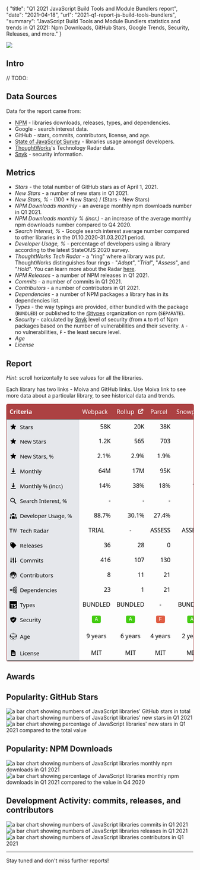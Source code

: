 {
    "title": "Q1 2021 JavaScript Build Tools and Module Bundlers report",
    "date": "2021-04-18",
    "url": "2021-q1-report-js-build-tools-bundlers",
    "summary": "JavaScript Build Tools and Module Bundlers statistics and trends in Q1 2021: Npm Downloads, GitHub Stars, Google Trends, Security, Releases, and more."
}

![](/blog/images/2021-q1-report/logo.png)

## Intro
// TODO:

## Data Sources
Data for the report came from:
- [NPM](https://www.npmjs.com/) - libraries downloads, releases, types, and dependencies.
- Google - search interest data.
- GitHub - stars, commits, contributors, license, and age.
- [State of JavaScript Survey](https://stateofjs.com/) - libraries usage amongst developers.
- [ThoughtWorks](https://www.thoughtworks.com/)'s Technology Radar data.
- [Snyk](https://snyk.io/) - security information.

## Metrics
- *Stars* - the total number of GitHub stars as of April 1, 2021.
- *New Stars* - a number of new stars in Q1 2021.
- *New Stars, %* - (100 * New Stars) / (Stars - New Stars)
- *NPM Downloads monthly* - an average monthly npm downloads number in Q1 2021.
- *NPM Downloads monthly % (incr.)* - an increase of the average monthly npm downloads number compared to Q4 2020.
- *Search Interest, %* - Google search interest average number compared to other libraries in the 01.10.2020-31.03.2021 period.
- *Developer Usage, %* - percentage of developers using a library according to the latest StateOfJS 2020 survey.
- *ThoughtWorks Tech Radar* - a "ring" where a library was put. ThoughtWorks distinguishes four rings - "*Adopt*", "*Trial*", "*Assess*", and "*Hold*". You can learn more about the Radar [here](https://www.thoughtworks.com/radar/faq).
- *NPM Releases* - a number of NPM releases in Q1 2021.
- *Commits* - a number of commits in Q1 2021.
- *Contributors* - a number of contributors in Q1 2021.
- *Dependencies* - a number of NPM packages a library has in its dependencies list.
- *Types* - the way typings are provided, either bundled with the package (`BUNDLED`) or published to the [@types](https://www.npmjs.com/~types) organization on npm (`SEPARATE`).
- *Security* - calculated by [Snyk](https://snyk.io/) level of security (from `A` to `F`) of Npm packages based on the number of vulnerabilities and their severity. `A` - no vulnerabilities, `F` - the least secure level.
- *Age*
- *License*

## Report
*Hint*: scroll horizontally to see values for all the libraries.

Each library has two links - Moiva and GitHub links. Use Moiva link to see more data about a particular library, to see historical data and trends.

<style type='text/css'>
.wrapper-2021q1 {
    border-color: rgba(172, 65, 66, 1);
    border-radius: 0.25rem;
    border-width: 1px;
    border-style: solid;
    width: 100%;
    overflow: scroll;
}
.wrapper-2021q1 table {
  padding: 0;
  margin: 0;
  border: none;
    font-size: 16px;
    border-width: 1px;
    table-layout: auto;
    border-collapse: collapse;
    text-indent: 0;
    border-color: inherit;
    font-family: ui-sans-serif, system-ui, -apple-system, BlinkMacSystemFont, "Segoe UI", Roboto, "Helvetica Neue", Arial, "Noto Sans", sans-serif, "Apple Color Emoji", "Segoe UI Emoji", "Segoe UI Symbol", "Noto Color Emoji";
}
.wrapper-2021q1 thead {
    background-color: rgba(172, 65, 66, 1.0);
    color: white;
}
.wrapper-2021q1 thead th {
    z-index: 1;
    border: none;
}

.wrapper-2021q1 thead th:first-child {
    background-color: rgba(172, 65, 66, 1.0);
    height: 2.5rem;
    position: -webkit-sticky;
    position: sticky;
    left: 0;
    z-index: 2;
}

.wrapper-2021q1 thead th:first-child div {
    width: 180px;
}

.wrapper-2021q1 thead th div {
    display: flex;
}

.wrapper-2021q1 tbody {
    color: black;
}

.wrapper-2021q1 tbody th {
    font-weight: 500;
    font-size: 15px;
    position: -webkit-sticky;
    position: sticky;
    left: 0;
    z-index: 1;
    background-color: rgba(229, 231, 235, 1.0) !important;
    padding-left: 0.5rem;
    padding-right: 0.5rem;
    border-left: none;
}

.wrapper-2021q1 tbody tr {
    height: 40px;
}

.wrapper-2021q1 td, th {
    border-bottom: none;
    border-top: none;
}

.wrapper-2021q1 a.primary-link {
    font-weight: 400;
    color: rgba(255, 255, 255, 1) !important;
}

.wrapper-2021q1 a.primary-link:hover {
    font-weight: 400;
    --tw-text-opacity: 1;
    color: rgba(255, 255, 255, var(--tw-text-opacity));
    text-decoration: underline;
}
.wrapper-2021q1 a, .link {
    cursor: pointer;
    font-weight: 400;
    color: rgba(172, 65, 66, 1);
}
.wrapper-2021q1 a {
    color: inherit;
    text-decoration: inherit;
}

.wrapper-2021q1 .ml-2 {
    margin-left: 0.5rem;
}
.wrapper-2021q1 svg {
    display: block;
    vertical-align: middle;
}
.wrapper-2021q1 .w-5 {
    width: 1.25rem;
}
.wrapper-2021q1 .h-5 {
    height: 1.25rem;
}
.wrapper-2021q1 .border-r {
    border-right-width: 1px !important;
}

.wrapper-2021q1 .border-gray-300 {
    border-color: rgba(209, 213, 219, 1);
}

.wrapper-2021q1 .items-center {
    align-items: center;
}

.wrapper-2021q1 .flex {
    display: flex;
}
.wrapper-2021q1 .justify-end {
    justify-content: flex-end;
}
.wrapper-2021q1 .justify-center {
    justify-content: center;
}
.wrapper-2021q1 .sec {
    border-radius: 4px;
    width: 24px;
    height: 20px;
    display: flex;
    align-items: center;
    justify-content: center;
    font-family: ui-monospace, SFMono-Regular, Menlo, Monaco, Consolas, "Liberation Mono", "Courier New", monospace;
    font-size: 14px;
    line-height: 20px;
    color: white !important;
    text-decoration: none;
}
.wrapper-2021q1 .sec-A {
    background-color: #4c1;
}
.wrapper-2021q1 .sec-E, .wrapper-2021q1 .sec-F {
    background-color: #e05d44;
}
</style>

<div class="wrapper-2021q1"><table><thead class="text-white bg-primary"><tr><th scope="col"><div class="w-52">Criteria</div></th><th scope="col"><div><a href="/?npm=webpack" class="primary-link">Webpack</a><a href="https://github.com/webpack/webpack" target="_blank" class="ml-2 primary-link"><svg xmlns="http://www.w3.org/2000/svg" class="w-5 h-5" viewBox="0 0 20 20" fill="currentColor"><path d="M11 3a1 1 0 100 2h2.586l-6.293 6.293a1 1 0 101.414 1.414L15 6.414V9a1 1 0 102 0V4a1 1 0 00-1-1h-5z"></path><path d="M5 5a2 2 0 00-2 2v8a2 2 0 002 2h8a2 2 0 002-2v-3a1 1 0 10-2 0v3H5V7h3a1 1 0 000-2H5z"></path></svg></a></div></th><th scope="col"><div><a href="/?npm=rollup" class="primary-link">Rollup</a><a href="https://github.com/rollup/rollup" target="_blank" class="ml-2 primary-link"><svg xmlns="http://www.w3.org/2000/svg" class="w-5 h-5" viewBox="0 0 20 20" fill="currentColor"><path d="M11 3a1 1 0 100 2h2.586l-6.293 6.293a1 1 0 101.414 1.414L15 6.414V9a1 1 0 102 0V4a1 1 0 00-1-1h-5z"></path><path d="M5 5a2 2 0 00-2 2v8a2 2 0 002 2h8a2 2 0 002-2v-3a1 1 0 10-2 0v3H5V7h3a1 1 0 000-2H5z"></path></svg></a></div></th><th scope="col"><div><a href="/?npm=@parcel/core" class="primary-link">Parcel</a><a href="https://github.com/parcel-bundler/parcel" target="_blank" class="ml-2 primary-link"><svg xmlns="http://www.w3.org/2000/svg" class="w-5 h-5" viewBox="0 0 20 20" fill="currentColor"><path d="M11 3a1 1 0 100 2h2.586l-6.293 6.293a1 1 0 101.414 1.414L15 6.414V9a1 1 0 102 0V4a1 1 0 00-1-1h-5z"></path><path d="M5 5a2 2 0 00-2 2v8a2 2 0 002 2h8a2 2 0 002-2v-3a1 1 0 10-2 0v3H5V7h3a1 1 0 000-2H5z"></path></svg></a></div></th><th scope="col"><div><a href="/?npm=snowpack" class="primary-link">Snowpack</a><a href="https://github.com/snowpackjs/snowpack" target="_blank" class="ml-2 primary-link"><svg xmlns="http://www.w3.org/2000/svg" class="w-5 h-5" viewBox="0 0 20 20" fill="currentColor"><path d="M11 3a1 1 0 100 2h2.586l-6.293 6.293a1 1 0 101.414 1.414L15 6.414V9a1 1 0 102 0V4a1 1 0 00-1-1h-5z"></path><path d="M5 5a2 2 0 00-2 2v8a2 2 0 002 2h8a2 2 0 002-2v-3a1 1 0 10-2 0v3H5V7h3a1 1 0 000-2H5z"></path></svg></a></div></th><th scope="col"><div><a href="/?npm=vite" class="primary-link">Vite</a><a href="https://github.com/vitejs/vite" target="_blank" class="ml-2 primary-link"><svg xmlns="http://www.w3.org/2000/svg" class="w-5 h-5" viewBox="0 0 20 20" fill="currentColor"><path d="M11 3a1 1 0 100 2h2.586l-6.293 6.293a1 1 0 101.414 1.414L15 6.414V9a1 1 0 102 0V4a1 1 0 00-1-1h-5z"></path><path d="M5 5a2 2 0 00-2 2v8a2 2 0 002 2h8a2 2 0 002-2v-3a1 1 0 10-2 0v3H5V7h3a1 1 0 000-2H5z"></path></svg></a></div></th><th scope="col"><div><a href="/?npm=esbuild" class="primary-link">Esbuild</a><a href="https://github.com/evanw/esbuild" target="_blank" class="ml-2 primary-link"><svg xmlns="http://www.w3.org/2000/svg" class="w-5 h-5" viewBox="0 0 20 20" fill="currentColor"><path d="M11 3a1 1 0 100 2h2.586l-6.293 6.293a1 1 0 101.414 1.414L15 6.414V9a1 1 0 102 0V4a1 1 0 00-1-1h-5z"></path><path d="M5 5a2 2 0 00-2 2v8a2 2 0 002 2h8a2 2 0 002-2v-3a1 1 0 10-2 0v3H5V7h3a1 1 0 000-2H5z"></path></svg></a></div></th><th scope="col"><div><a href="/?npm=wmr" class="primary-link">Wmr</a><a href="https://github.com/preactjs/wmr" target="_blank" class="ml-2 primary-link"><svg xmlns="http://www.w3.org/2000/svg" class="w-5 h-5" viewBox="0 0 20 20" fill="currentColor"><path d="M11 3a1 1 0 100 2h2.586l-6.293 6.293a1 1 0 101.414 1.414L15 6.414V9a1 1 0 102 0V4a1 1 0 00-1-1h-5z"></path><path d="M5 5a2 2 0 00-2 2v8a2 2 0 002 2h8a2 2 0 002-2v-3a1 1 0 10-2 0v3H5V7h3a1 1 0 000-2H5z"></path></svg></a></div></th><th scope="col"><div><a href="/?npm=browserify" class="primary-link">Browserify</a><a href="https://github.com/browserify/browserify" target="_blank" class="ml-2 primary-link"><svg xmlns="http://www.w3.org/2000/svg" class="w-5 h-5" viewBox="0 0 20 20" fill="currentColor"><path d="M11 3a1 1 0 100 2h2.586l-6.293 6.293a1 1 0 101.414 1.414L15 6.414V9a1 1 0 102 0V4a1 1 0 00-1-1h-5z"></path><path d="M5 5a2 2 0 00-2 2v8a2 2 0 002 2h8a2 2 0 002-2v-3a1 1 0 10-2 0v3H5V7h3a1 1 0 000-2H5z"></path></svg></a></div></th><th scope="col"><div><a href="/?npm=microbundle" class="primary-link">Microbundle</a><a href="https://github.com/developit/microbundle" target="_blank" class="ml-2 primary-link"><svg xmlns="http://www.w3.org/2000/svg" class="w-5 h-5" viewBox="0 0 20 20" fill="currentColor"><path d="M11 3a1 1 0 100 2h2.586l-6.293 6.293a1 1 0 101.414 1.414L15 6.414V9a1 1 0 102 0V4a1 1 0 00-1-1h-5z"></path><path d="M5 5a2 2 0 00-2 2v8a2 2 0 002 2h8a2 2 0 002-2v-3a1 1 0 10-2 0v3H5V7h3a1 1 0 000-2H5z"></path></svg></a></div></th></tr></thead><tbody><!-- Stars --><tr class="row"><th class="border-r border-gray-300"><div class="flex items-center border-r"><svg xmlns="http://www.w3.org/2000/svg" class="w-5 h-5" viewBox="0 0 20 20" fill="currentColor"><path d="M9.049 2.927c.3-.921 1.603-.921 1.902 0l1.07 3.292a1 1 0 00.95.69h3.462c.969 0 1.371 1.24.588 1.81l-2.8 2.034a1 1 0 00-.364 1.118l1.07 3.292c.3.921-.755 1.688-1.54 1.118l-2.8-2.034a1 1 0 00-1.175 0l-2.8 2.034c-.784.57-1.838-.197-1.539-1.118l1.07-3.292a1 1 0 00-.364-1.118L2.98 8.72c-.783-.57-.38-1.81.588-1.81h3.461a1 1 0 00.951-.69l1.07-3.292z"></path></svg><div class="ml-2">Stars</div></div></th><td class="border-r border-gray-300"><div class="flex justify-end" data-v-76753836="">58K</div></td><td class="border-r border-gray-300"><div class="flex justify-end" data-v-76753836="">20K</div></td><td class="border-r border-gray-300"><div class="flex justify-end" data-v-76753836="">38K</div></td><td class="border-r border-gray-300"><div class="flex justify-end" data-v-76753836="">18K</div></td><td class="border-r border-gray-300"><div class="flex justify-end" data-v-76753836="">24K</div></td><td class="border-r border-gray-300"><div class="flex justify-end" data-v-76753836="">23K</div></td><td class="border-r border-gray-300"><div class="flex justify-end" data-v-76753836="">3.8K</div></td><td class="border-r border-gray-300"><div class="flex justify-end" data-v-76753836="">14K</div></td><td class="border-r border-gray-300"><div class="flex justify-end" data-v-76753836="">6K</div></td></tr><tr class="row"><th class="border-r border-gray-300"><div class="flex items-center border-r"><svg xmlns="http://www.w3.org/2000/svg" class="w-5 h-5" viewBox="0 0 20 20" fill="currentColor"><path d="M9.049 2.927c.3-.921 1.603-.921 1.902 0l1.07 3.292a1 1 0 00.95.69h3.462c.969 0 1.371 1.24.588 1.81l-2.8 2.034a1 1 0 00-.364 1.118l1.07 3.292c.3.921-.755 1.688-1.54 1.118l-2.8-2.034a1 1 0 00-1.175 0l-2.8 2.034c-.784.57-1.838-.197-1.539-1.118l1.07-3.292a1 1 0 00-.364-1.118L2.98 8.72c-.783-.57-.38-1.81.588-1.81h3.461a1 1 0 00.951-.69l1.07-3.292z"></path></svg><div class="ml-2">New Stars</div></div></th><td class="border-r border-gray-300 bg-gray-200"><div class="flex items-center justify-end" data-v-76753836="">1.2K</div></td><td class="border-r border-gray-300 bg-gray-200"><div class="flex items-center justify-end" data-v-76753836="">565</div></td><td class="border-r border-gray-300 bg-gray-200"><div class="flex items-center justify-end" data-v-76753836="">703</div></td><td class="border-r border-gray-300 bg-gray-200"><div class="flex items-center justify-end" data-v-76753836="">3.1K</div></td><td class="border-r border-gray-300 bg-gray-200"><div class="flex items-center justify-end" data-v-76753836="">9.4K</div></td><td class="border-r border-gray-300 bg-gray-200"><div class="flex items-center justify-end" data-v-76753836="">6.3K</div></td><td class="border-r border-gray-300 bg-gray-200"><div class="flex items-center justify-end" data-v-76753836="">596</div></td><td class="border-r border-gray-300 bg-gray-200"><div class="flex items-center justify-end" data-v-76753836="">167</div></td><td class="border-r border-gray-300 bg-gray-200"><div class="flex items-center justify-end" data-v-76753836="">387</div></td></tr><tr class="row"><th class="border-r border-gray-300"><div class="flex items-center border-r"><svg xmlns="http://www.w3.org/2000/svg" class="w-5 h-5" viewBox="0 0 20 20" fill="currentColor"><path d="M9.049 2.927c.3-.921 1.603-.921 1.902 0l1.07 3.292a1 1 0 00.95.69h3.462c.969 0 1.371 1.24.588 1.81l-2.8 2.034a1 1 0 00-.364 1.118l1.07 3.292c.3.921-.755 1.688-1.54 1.118l-2.8-2.034a1 1 0 00-1.175 0l-2.8 2.034c-.784.57-1.838-.197-1.539-1.118l1.07-3.292a1 1 0 00-.364-1.118L2.98 8.72c-.783-.57-.38-1.81.588-1.81h3.461a1 1 0 00.951-.69l1.07-3.292z"></path></svg><div class="ml-2">New Stars, %</div></div></th><td class="border-r border-gray-300"><div class="flex items-center justify-end" data-v-76753836="">2.1% </div></td><td class="border-r border-gray-300"><div class="flex items-center justify-end" data-v-76753836="">2.9% </div></td><td class="border-r border-gray-300"><div class="flex items-center justify-end" data-v-76753836="">1.9% </div></td><td class="border-r border-gray-300"><div class="flex items-center justify-end" data-v-76753836="">21% </div></td><td class="border-r border-gray-300"><div class="flex items-center justify-end" data-v-76753836="">68% </div></td><td class="border-r border-gray-300"><div class="flex items-center justify-end" data-v-76753836="">38% </div></td><td class="border-r border-gray-300"><div class="flex items-center justify-end" data-v-76753836="">19% </div></td><td class="border-r border-gray-300"><div class="flex items-center justify-end" data-v-76753836="">1.2% </div></td><td class="border-r border-gray-300"><div class="flex items-center justify-end" data-v-76753836="">7% </div></td></tr><tr class="row"><th class="border-r border-gray-300"><div class="flex items-center border-r"><svg xmlns="http://www.w3.org/2000/svg" class="w-5 h-5" viewBox="0 0 20 20" fill="currentColor"><path fill-rule="evenodd" d="M3 17a1 1 0 011-1h12a1 1 0 110 2H4a1 1 0 01-1-1zm3.293-7.707a1 1 0 011.414 0L9 10.586V3a1 1 0 112 0v7.586l1.293-1.293a1 1 0 111.414 1.414l-3 3a1 1 0 01-1.414 0l-3-3a1 1 0 010-1.414z" clip-rule="evenodd"></path></svg><div class="ml-2">Monthly</div></div></th><td class="border-r border-gray-300 bg-gray-200"><div class="flex items-center justify-end" data-v-76753836="">64M</div></td><td class="border-r border-gray-300 bg-gray-200"><div class="flex items-center justify-end" data-v-76753836="">17M</div></td><td class="border-r border-gray-300 bg-gray-200"><div class="flex items-center justify-end" data-v-76753836="">95K</div></td><td class="border-r border-gray-300 bg-gray-200"><div class="flex items-center justify-end" data-v-76753836="">142K</div></td><td class="border-r border-gray-300 bg-gray-200"><div class="flex items-center justify-end" data-v-76753836="">168K</div></td><td class="border-r border-gray-300 bg-gray-200"><div class="flex items-center justify-end" data-v-76753836="">1.1M</div></td><td class="border-r border-gray-300 bg-gray-200"><div class="flex items-center justify-end" data-v-76753836="">1.2K</div></td><td class="border-r border-gray-300 bg-gray-200"><div class="flex items-center justify-end" data-v-76753836="">5M</div></td><td class="border-r border-gray-300 bg-gray-200"><div class="flex items-center justify-end" data-v-76753836="">91K</div></td></tr><tr class="row"><th class="border-r border-gray-300"><div class="flex items-center border-r"><svg xmlns="http://www.w3.org/2000/svg" class="w-5 h-5" viewBox="0 0 20 20" fill="currentColor"><path fill-rule="evenodd" d="M3 17a1 1 0 011-1h12a1 1 0 110 2H4a1 1 0 01-1-1zm3.293-7.707a1 1 0 011.414 0L9 10.586V3a1 1 0 112 0v7.586l1.293-1.293a1 1 0 111.414 1.414l-3 3a1 1 0 01-1.414 0l-3-3a1 1 0 010-1.414z" clip-rule="evenodd"></path></svg><div class="ml-2">Monthly % (incr.)</div></div></th><td class="border-r border-gray-300"><div class="flex items-center justify-end" data-v-76753836="">14% </div></td><td class="border-r border-gray-300"><div class="flex items-center justify-end" data-v-76753836="">38% </div></td><td class="border-r border-gray-300"><div class="flex items-center justify-end" data-v-76753836="">18% </div></td><td class="border-r border-gray-300"><div class="flex items-center justify-end" data-v-76753836="">101% </div></td><td class="border-r border-gray-300"><div class="flex items-center justify-end" data-v-76753836="">260% </div></td><td class="border-r border-gray-300"><div class="flex items-center justify-end" data-v-76753836="">189% </div></td><td class="border-r border-gray-300"><div class="flex items-center justify-end" data-v-76753836="">25% </div></td><td class="border-r border-gray-300"><div class="flex items-center justify-end" data-v-76753836="">11% </div></td><td class="border-r border-gray-300"><div class="flex items-center justify-end" data-v-76753836="">14% </div></td></tr><tr class="row"><th class="border-r border-gray-300"><div class="flex items-center border-r"><svg xmlns="http://www.w3.org/2000/svg" class="w-5 h-5" viewBox="0 0 20 20" fill="currentColor"><path fill-rule="evenodd" d="M8 4a4 4 0 100 8 4 4 0 000-8zM2 8a6 6 0 1110.89 3.476l4.817 4.817a1 1 0 01-1.414 1.414l-4.816-4.816A6 6 0 012 8z" clip-rule="evenodd"></path></svg><div class="ml-2">Search Interest, %</div></div></th><td class="border-r border-gray-300 bg-gray-200"><div class="flex items-center justify-end" data-v-76753836="">-</div></td><td class="border-r border-gray-300 bg-gray-200"><div class="flex items-center justify-end" data-v-76753836="">-</div></td><td class="border-r border-gray-300 bg-gray-200"><div class="flex items-center justify-end" data-v-76753836="">-</div></td><td class="border-r border-gray-300 bg-gray-200"><div class="flex items-center justify-end" data-v-76753836="">-</div></td><td class="border-r border-gray-300 bg-gray-200"><div class="flex items-center justify-end" data-v-76753836="">-</div></td><td class="border-r border-gray-300 bg-gray-200"><div class="flex items-center justify-end" data-v-76753836="">-</div></td><td class="border-r border-gray-300 bg-gray-200"><div class="flex items-center justify-end" data-v-76753836="">-</div></td><td class="border-r border-gray-300 bg-gray-200"><div class="flex items-center justify-end" data-v-76753836="">-</div></td><td class="border-r border-gray-300 bg-gray-200"><div class="flex items-center justify-end" data-v-76753836="">-</div></td></tr><tr class="row"><th class="border-r border-gray-300"><div class="flex items-center border-r"><svg xmlns="http://www.w3.org/2000/svg" class="w-5 h-5" viewBox="0 0 20 20" fill="currentColor"><path d="M13 6a3 3 0 11-6 0 3 3 0 016 0zM18 8a2 2 0 11-4 0 2 2 0 014 0zM14 15a4 4 0 00-8 0v3h8v-3zM6 8a2 2 0 11-4 0 2 2 0 014 0zM16 18v-3a5.972 5.972 0 00-.75-2.906A3.005 3.005 0 0119 15v3h-3zM4.75 12.094A5.973 5.973 0 004 15v3H1v-3a3 3 0 013.75-2.906z"></path></svg><div class="ml-2">Developer Usage, %</div></div></th><td class="border-r border-gray-300"><div class="flex items-center justify-end" data-v-76753836="">88.7%</div></td><td class="border-r border-gray-300"><div class="flex items-center justify-end" data-v-76753836="">30.1%</div></td><td class="border-r border-gray-300"><div class="flex items-center justify-end" data-v-76753836="">27.4%</div></td><td class="border-r border-gray-300"><div class="flex items-center justify-end" data-v-76753836="">5.4%</div></td><td class="border-r border-gray-300"><div class="flex items-center justify-end" data-v-76753836="">-</div></td><td class="border-r border-gray-300"><div class="flex items-center justify-end" data-v-76753836="">5.5%</div></td><td class="border-r border-gray-300"><div class="flex items-center justify-end" data-v-76753836="">-</div></td><td class="border-r border-gray-300"><div class="flex items-center justify-end" data-v-76753836="">34.9%</div></td><td class="border-r border-gray-300"><div class="flex items-center justify-end" data-v-76753836="">-</div></td></tr><tr class="row"><th class="border-r border-gray-300"><div class="flex items-center border-r"><div class="root w-5 dark"><svg xmlns="http://www.w3.org/2000/svg" xmlns:xlink="http://www.w3.org/1999/xlink" viewBox="0 0 66 36" fill="#fff" fill-rule="evenodd" stroke="#000" stroke-linecap="round" stroke-linejoin="round"><path d="M0 5.93V0h25.132v5.93h-9.06v29h-7v-29zM29.255 0h3.5L38.5 28.2 44.87 0h3.463l6.052 28.188L60.535 0H64l-8 34.92h-3.587l-5.93-28.546L40.16 34.92h-3.587z" stroke="none" style="color: black; fill: currentcolor;"></path></svg></div><div class="ml-2">Tech Radar</div></div></th><td class="border-r border-gray-300 bg-gray-200"><div class="flex items-center justify-center" data-v-76753836="">TRIAL</div></td><td class="border-r border-gray-300 bg-gray-200"><div class="flex items-center justify-center" data-v-76753836="">-</div></td><td class="border-r border-gray-300 bg-gray-200"><div class="flex items-center justify-center" data-v-76753836="">ASSESS</div></td><td class="border-r border-gray-300 bg-gray-200"><div class="flex items-center justify-center" data-v-76753836="">ASSESS</div></td><td class="border-r border-gray-300 bg-gray-200"><div class="flex items-center justify-center" data-v-76753836="">-</div></td><td class="border-r border-gray-300 bg-gray-200"><div class="flex items-center justify-center" data-v-76753836="">-</div></td><td class="border-r border-gray-300 bg-gray-200"><div class="flex items-center justify-center" data-v-76753836="">-</div></td><td class="border-r border-gray-300 bg-gray-200"><div class="flex items-center justify-center" data-v-76753836="">-</div></td><td class="border-r border-gray-300 bg-gray-200"><div class="flex items-center justify-center" data-v-76753836="">-</div></td></tr><tr class="row"><th class="border-r border-gray-300"><div class="flex items-center border-r"><svg xmlns="http://www.w3.org/2000/svg" class="w-5 h-5" viewBox="0 0 20 20" fill="currentColor"><path fill-rule="evenodd" d="M17.707 9.293a1 1 0 010 1.414l-7 7a1 1 0 01-1.414 0l-7-7A.997.997 0 012 10V5a3 3 0 013-3h5c.256 0 .512.098.707.293l7 7zM5 6a1 1 0 100-2 1 1 0 000 2z" clip-rule="evenodd"></path></svg><div class="ml-2">Releases</div></div></th><td class="border-r border-gray-300"><div class="flex items-center justify-end" data-v-76753836="">36</div></td><td class="border-r border-gray-300"><div class="flex items-center justify-end" data-v-76753836="">28</div></td><td class="border-r border-gray-300"><div class="flex items-center justify-end" data-v-76753836="">0</div></td><td class="border-r border-gray-300"><div class="flex items-center justify-end" data-v-76753836="">18</div></td><td class="border-r border-gray-300"><div class="flex items-center justify-end" data-v-76753836="">12</div></td><td class="border-r border-gray-300"><div class="flex items-center justify-end" data-v-76753836="">43</div></td><td class="border-r border-gray-300"><div class="flex items-center justify-end" data-v-76753836="">10</div></td><td class="border-r border-gray-300"><div class="flex items-center justify-end" data-v-76753836="">0</div></td><td class="border-r border-gray-300"><div class="flex items-center justify-end" data-v-76753836="">0</div></td></tr><tr class="row"><th class="border-r border-gray-300"><div class="flex items-center border-r"><svg xmlns="http://www.w3.org/2000/svg" class="w-5 h-5" viewBox="0 0 20 20" fill="currentColor"><path d="M5 4a1 1 0 00-2 0v7.268a2 2 0 000 3.464V16a1 1 0 102 0v-1.268a2 2 0 000-3.464V4zM11 4a1 1 0 10-2 0v1.268a2 2 0 000 3.464V16a1 1 0 102 0V8.732a2 2 0 000-3.464V4zM16 3a1 1 0 011 1v7.268a2 2 0 010 3.464V16a1 1 0 11-2 0v-1.268a2 2 0 010-3.464V4a1 1 0 011-1z"></path></svg><div class="ml-2">Commits</div></div></th><td class="border-r border-gray-300 bg-gray-200"><div class="flex items-center justify-end" data-v-76753836="">416</div></td><td class="border-r border-gray-300 bg-gray-200"><div class="flex items-center justify-end" data-v-76753836="">107</div></td><td class="border-r border-gray-300 bg-gray-200"><div class="flex items-center justify-end" data-v-76753836="">130</div></td><td class="border-r border-gray-300 bg-gray-200"><div class="flex items-center justify-end" data-v-76753836="">514</div></td><td class="border-r border-gray-300 bg-gray-200"><div class="flex items-center justify-end" data-v-76753836="">1002</div></td><td class="border-r border-gray-300 bg-gray-200"><div class="flex items-center justify-end" data-v-76753836="">492</div></td><td class="border-r border-gray-300 bg-gray-200"><div class="flex items-center justify-end" data-v-76753836="">339</div></td><td class="border-r border-gray-300 bg-gray-200"><div class="flex items-center justify-end" data-v-76753836="">1</div></td><td class="border-r border-gray-300 bg-gray-200"><div class="flex items-center justify-end" data-v-76753836="">4</div></td></tr><tr class="row"><th class="border-r border-gray-300"><div class="flex items-center border-r"><svg xmlns="http://www.w3.org/2000/svg" class="w-5 h-5" preserveAspectRatio="xMidYMid meet" viewBox="0 0 64 64"><path d="M40.322 4.102C38.603 2.702 35.304 2 32 2c-3.302 0-6.601.701-8.32 2.101v21.41h16.643V4.102z" fill="black"></path><path d="M58.384 27.574l.532.284C58.39 17.578 53.723 9.323 41.937 6.47l.001 17.323c6.843.676 12.639 2.022 16.446 3.781" fill="black"></path><path d="M22.063 23.793l.002-17.323C10.277 9.323 5.61 17.578 5.084 27.859l.532-.284c3.808-1.76 9.604-3.106 16.447-3.782" fill="black"></path><path d="M58 35.486V32h4c0-1.345-1.032-2.616-2.833-3.761c-2.343-.574-9.126-2.125-17.229-2.933v1.717H22.063v-1.717c-8.105.808-14.892 2.358-17.231 2.935C3.031 29.384 2 30.655 2 32h4v3.486C4.496 36.193 3 37.79 3 41c0 3.981 2.302 5.506 4.064 5.893C8.271 55.282 26.084 62 32 62s23.729-6.718 24.936-15.107C58.698 46.506 61 44.981 61 41c0-3.21-1.496-4.807-3-5.514zM56 45h-1v1c0 7.037-16.911 14-23 14S9 53.037 9 46v-1H8c-.122 0-3-.046-3-4c0-3.834 2.701-3.994 3-4h1v-5h46v5h1c.122 0 3 .046 3 4c0 3.834-2.701 3.994-3 4z" fill="black"></path><path d="M25 38.558c0-.552-.113-1.073-.295-1.562c1.03.747 1.859 1.752 2.295 3.06c0-7.998-14-7.998-14-.998c.652-1.632 2.162-2.72 3.963-3.252A4.454 4.454 0 0 0 16 38.558a4.5 4.5 0 0 0 9 0" fill="black"></path><path d="M37 40.056c.436-1.308 1.265-2.313 2.295-3.06A4.451 4.451 0 0 0 39 38.558a4.5 4.5 0 0 0 9 0a4.456 4.456 0 0 0-.963-2.752c1.801.532 3.311 1.62 3.963 3.252c0-7-14-7-14 .998" fill="black"></path><path d="M40.1 49.708H23.901c-.9 0-.9.857-.9.857c0 3.43 4.5 5.143 9 5.143s9-1.713 9-5.143c-.001 0-.001-.857-.901-.857" fill="black"></path></svg><div class="ml-2">Contributors</div></div></th><td class="border-r border-gray-300"><div class="flex items-center justify-end" data-v-76753836="">8</div></td><td class="border-r border-gray-300"><div class="flex items-center justify-end" data-v-76753836="">11</div></td><td class="border-r border-gray-300"><div class="flex items-center justify-end" data-v-76753836="">21</div></td><td class="border-r border-gray-300"><div class="flex items-center justify-end" data-v-76753836="">33</div></td><td class="border-r border-gray-300"><div class="flex items-center justify-end" data-v-76753836="">58</div></td><td class="border-r border-gray-300"><div class="flex items-center justify-end" data-v-76753836="">20</div></td><td class="border-r border-gray-300"><div class="flex items-center justify-end" data-v-76753836="">14</div></td><td class="border-r border-gray-300"><div class="flex items-center justify-end" data-v-76753836="">1</div></td><td class="border-r border-gray-300"><div class="flex items-center justify-end" data-v-76753836="">4</div></td></tr><tr class="row"><th class="border-r border-gray-300"><div class="flex items-center border-r"><svg xmlns="http://www.w3.org/2000/svg" class="w-5 h-5" preserveAspectRatio="xMidYMid meet" viewBox="0 0 32 32"><path d="M30 10V2h-8v3h-5a2.002 2.002 0 0 0-2 2v8h-5v-3H2v8h8v-3h5v8a2.002 2.002 0 0 0 2 2h5v3h8v-8h-8v3h-5v-8h5v3h8v-8h-8v3h-5V7h5v3zM8 18H4v-4h4zm16 6h4v4h-4zm0-10h4v4h-4zm0-10h4v4h-4z" fill="black"></path></svg><div class="ml-2">Dependencies</div></div></th><td class="border-r border-gray-300 bg-gray-200"><div class="flex items-center justify-end" data-v-76753836="">23</div></td><td class="border-r border-gray-300 bg-gray-200"><div class="flex items-center justify-end" data-v-76753836="">1</div></td><td class="border-r border-gray-300 bg-gray-200"><div class="flex items-center justify-end" data-v-76753836="">21</div></td><td class="border-r border-gray-300 bg-gray-200"><div class="flex items-center justify-end" data-v-76753836="">10</div></td><td class="border-r border-gray-300 bg-gray-200"><div class="flex items-center justify-end" data-v-76753836="">4</div></td><td class="border-r border-gray-300 bg-gray-200"><div class="flex items-center justify-end" data-v-76753836="">0</div></td><td class="border-r border-gray-300 bg-gray-200"><div class="flex items-center justify-end" data-v-76753836="">1</div></td><td class="border-r border-gray-300 bg-gray-200"><div class="flex items-center justify-end" data-v-76753836="">48</div></td><td class="border-r border-gray-300 bg-gray-200"><div class="flex items-center justify-end" data-v-76753836="">39</div></td></tr><tr class="row"><th class="border-r border-gray-300"><div class="flex items-center border-r"><div class="flex justify-center w-5"><svg xmlns="http://www.w3.org/2000/svg" class="w-4 h-4" preserveAspectRatio="xMidYMid meet" viewBox="0 0 24 24"><path d="M1.125 0C.502 0 0 .502 0 1.125v21.75C0 23.498.502 24 1.125 24h21.75c.623 0 1.125-.502 1.125-1.125V1.125C24 .502 23.498 0 22.875 0zm17.363 9.75c.612 0 1.154.037 1.627.111a6.38 6.38 0 0 1 1.306.34v2.458a3.95 3.95 0 0 0-.643-.361a5.093 5.093 0 0 0-.717-.26a5.453 5.453 0 0 0-1.426-.2c-.3 0-.573.028-.819.086a2.1 2.1 0 0 0-.623.242c-.17.104-.3.229-.393.374a.888.888 0 0 0-.14.49c0 .196.053.373.156.529c.104.156.252.304.443.444s.423.276.696.41c.273.135.582.274.926.416c.47.197.892.407 1.266.628c.374.222.695.473.963.753c.268.279.472.598.614.957c.142.359.214.776.214 1.253c0 .657-.125 1.21-.373 1.656a3.033 3.033 0 0 1-1.012 1.085a4.38 4.38 0 0 1-1.487.596c-.566.12-1.163.18-1.79.18a9.916 9.916 0 0 1-1.84-.164a5.544 5.544 0 0 1-1.512-.493v-2.63a5.033 5.033 0 0 0 3.237 1.2c.333 0 .624-.03.872-.09c.249-.06.456-.144.623-.25c.166-.108.29-.234.373-.38a1.023 1.023 0 0 0-.074-1.089a2.12 2.12 0 0 0-.537-.5a5.597 5.597 0 0 0-.807-.444a27.72 27.72 0 0 0-1.007-.436c-.918-.383-1.602-.852-2.053-1.405c-.45-.553-.676-1.222-.676-2.005c0-.614.123-1.141.369-1.582c.246-.441.58-.804 1.004-1.089a4.494 4.494 0 0 1 1.47-.629a7.536 7.536 0 0 1 1.77-.201zm-15.113.188h9.563v2.166H9.506v9.646H6.789v-9.646H3.375z" fill="black"></path></svg></div><div class="ml-2">Types</div></div></th><td class="border-r border-gray-300"><div class="flex items-center justify-center" data-v-76753836="">BUNDLED</div></td><td class="border-r border-gray-300"><div class="flex items-center justify-center" data-v-76753836="">BUNDLED</div></td><td class="border-r border-gray-300"><div class="flex items-center justify-center" data-v-76753836="">-</div></td><td class="border-r border-gray-300"><div class="flex items-center justify-center" data-v-76753836="">BUNDLED</div></td><td class="border-r border-gray-300"><div class="flex items-center justify-center" data-v-76753836="">BUNDLED</div></td><td class="border-r border-gray-300"><div class="flex items-center justify-center" data-v-76753836="">BUNDLED</div></td><td class="border-r border-gray-300"><div class="flex items-center justify-center" data-v-76753836="">BUNDLED</div></td><td class="border-r border-gray-300"><div class="flex items-center justify-center" data-v-76753836="">SEPARATE</div></td><td class="border-r border-gray-300"><div class="flex items-center justify-center" data-v-76753836="">-</div></td></tr><tr class="row"><th class="border-r border-gray-300"><div class="flex items-center border-r"><svg xmlns="http://www.w3.org/2000/svg" class="w-5 h-5" viewBox="0 0 20 20" fill="currentColor"><path fill-rule="evenodd" d="M2.166 4.999A11.954 11.954 0 0010 1.944 11.954 11.954 0 0017.834 5c.11.65.166 1.32.166 2.001 0 5.225-3.34 9.67-8 11.317C5.34 16.67 2 12.225 2 7c0-.682.057-1.35.166-2.001zm11.541 3.708a1 1 0 00-1.414-1.414L9 10.586 7.707 9.293a1 1 0 00-1.414 1.414l2 2a1 1 0 001.414 0l4-4z" clip-rule="evenodd"></path></svg><div class="ml-2">Security</div></div></th><td class="border-r border-gray-300 bg-gray-200"><div class="flex items-center justify-center" data-v-76753836=""><a class="sec sec-A" href="https://snyk.io/advisor/npm-package/webpack" target="_blank" data-v-76753836="">A</a></div></td><td class="border-r border-gray-300 bg-gray-200"><div class="flex items-center justify-center" data-v-76753836=""><a class="sec sec-A" href="https://snyk.io/advisor/npm-package/rollup" target="_blank" data-v-76753836="">A</a></div></td><td class="border-r border-gray-300 bg-gray-200"><div class="flex items-center justify-center" data-v-76753836=""><a class="sec sec-F" href="https://snyk.io/advisor/npm-package/@parcel/core" target="_blank" data-v-76753836="">F</a></div></td><td class="border-r border-gray-300 bg-gray-200"><div class="flex items-center justify-center" data-v-76753836=""><a class="sec sec-A" href="https://snyk.io/advisor/npm-package/snowpack" target="_blank" data-v-76753836="">A</a></div></td><td class="border-r border-gray-300 bg-gray-200"><div class="flex items-center justify-center" data-v-76753836=""><a class="sec sec-A" href="https://snyk.io/advisor/npm-package/vite" target="_blank" data-v-76753836="">A</a></div></td><td class="border-r border-gray-300 bg-gray-200"><div class="flex items-center justify-center" data-v-76753836=""><a class="sec sec-A" href="https://snyk.io/advisor/npm-package/esbuild" target="_blank" data-v-76753836="">A</a></div></td><td class="border-r border-gray-300 bg-gray-200"><div class="flex items-center justify-center" data-v-76753836=""><a class="sec sec-A" href="https://snyk.io/advisor/npm-package/wmr" target="_blank" data-v-76753836="">A</a></div></td><td class="border-r border-gray-300 bg-gray-200"><div class="flex items-center justify-center" data-v-76753836=""><a class="sec sec-A" href="https://snyk.io/advisor/npm-package/browserify" target="_blank" data-v-76753836="">A</a></div></td><td class="border-r border-gray-300 bg-gray-200"><div class="flex items-center justify-center" data-v-76753836=""><a class="sec sec-F" href="https://snyk.io/advisor/npm-package/microbundle" target="_blank" data-v-76753836="">F</a></div></td></tr><tr class="row"><th class="border-r border-gray-300"><div class="flex items-center border-r"><svg xmlns="http://www.w3.org/2000/svg" class="w-5 h-5" preserveAspectRatio="xMidYMid meet" viewBox="0 0 64 64"><path d="M60.837 36.945l.498-5.47c0-7.263-1.399-13.073-6.523-16.893C52.008 8.973 45.759 2.001 31.994 2C18.236 2 11.99 8.973 9.188 14.583c-5.124 3.819-6.523 9.63-6.523 16.893l.498 5.47C2.472 37.629 2 38.689 2 40.246c0 4.176 2.442 4.737 3.444 4.791C5.942 53.354 14.301 62 32.001 62c18.793 0 26.05-9.859 26.553-16.962c.614-.028 1.435-.214 2.138-.877c.869-.818 1.308-2.136 1.308-3.915c0-1.557-.472-2.617-1.163-3.301m-1.17 6.134c-.672.632-1.655.442-1.658.443l-.919-.22v.943c0 6.538-6.682 16.267-25.089 16.267S6.913 50.784 6.913 44.246l-.007-.925l-.906.2a1.894 1.894 0 0 1-.378.033c-1.761 0-2.131-1.799-2.131-3.308c0-2.34 1.249-2.831 2.296-2.831c.105 0 .175.007.187.008l.19.024l.18-.069c2.273-.892 3.791-2.253 4.513-4.044c1.396-3.471-.546-7.668-1.707-10.177c-.295-.638-.601-1.296-.681-1.608c.223-1.659 2.953-18.062 23.532-18.062c20.576.002 23.309 16.4 23.531 18.062c-.081.313-.385.971-.681 1.608c-1.161 2.508-3.105 6.706-1.708 10.177c.721 1.791 2.239 3.152 4.513 4.044l.18.067l.186-.021a1.77 1.77 0 0 1 .191-.009c1.047 0 2.296.491 2.296 2.831c0 1.335-.292 2.316-.842 2.833" fill="black"></path><path d="M32.001 46.423c-4.848 0-8.777 2.227-8.777 4.737c0 .337.074 1.178.211 1.178h2.961l.585-1.401l.524 1.401H40.53c.158 0 .246-.878.246-1.243c0-2.509-3.928-4.672-8.775-4.672" fill="black"></path><path d="M32.067 9.329a63.897 63.897 0 0 1 6.987.116c2.333.17 4.659.487 7.043.873c-2.121-1.154-4.453-1.918-6.837-2.381c-2.387-.479-4.833-.622-7.261-.556a40.006 40.006 0 0 0-7.186.946c-2.36.505-4.621 1.272-6.909 1.991c2.429.075 4.804-.285 7.15-.494c2.351-.22 4.682-.435 7.013-.495" fill="black"></path><path d="M32.055 13.438a95.341 95.341 0 0 1 8.52.114c2.844.17 5.681.485 8.563.876c-2.665-1.173-5.51-1.93-8.396-2.39c-2.888-.475-5.823-.615-8.743-.549a58.13 58.13 0 0 0-8.684.943c-2.864.502-5.647 1.273-8.453 1.995c2.922.076 5.799-.281 8.653-.492c2.857-.221 5.698-.436 8.54-.497" fill="black"></path><path d="M43.461 28.132a8.366 8.366 0 0 0-7.682 5.036c-2.671-.143-5.183-.017-7.466.23a8.361 8.361 0 0 0-7.771-5.267c-4.618 0-8.366 3.734-8.366 8.345c0 4.608 3.748 8.346 8.366 8.346c4.619 0 8.368-3.737 8.368-8.346c0-.113-.014-.226-.018-.34c1.93-.197 4.022-.3 6.229-.213c-.015.183-.03.365-.03.553c0 4.608 3.748 8.346 8.369 8.346c4.617 0 8.364-3.737 8.364-8.346c.001-4.61-3.746-8.344-8.363-8.344M20.542 42.039c-3.08 0-5.577-2.489-5.577-5.563s2.497-5.564 5.577-5.564s5.578 2.49 5.578 5.564s-2.498 5.563-5.578 5.563m22.917 0c-3.08 0-5.578-2.489-5.578-5.563s2.498-5.564 5.578-5.564s5.578 2.49 5.578 5.564s-2.498 5.563-5.578 5.563" fill="black"></path></svg><div class="ml-2">Age</div></div></th><td class="border-r border-gray-300"><div class="flex items-center justify-center" data-v-76753836="">9 years</div></td><td class="border-r border-gray-300"><div class="flex items-center justify-center" data-v-76753836="">6 years</div></td><td class="border-r border-gray-300"><div class="flex items-center justify-center" data-v-76753836="">4 years</div></td><td class="border-r border-gray-300"><div class="flex items-center justify-center" data-v-76753836="">2 years</div></td><td class="border-r border-gray-300"><div class="flex items-center justify-center" data-v-76753836="">12 months</div></td><td class="border-r border-gray-300"><div class="flex items-center justify-center" data-v-76753836="">5 years</div></td><td class="border-r border-gray-300"><div class="flex items-center justify-center" data-v-76753836="">11 months</div></td><td class="border-r border-gray-300"><div class="flex items-center justify-center" data-v-76753836="">11 years</div></td><td class="border-r border-gray-300"><div class="flex items-center justify-center" data-v-76753836="">3 years</div></td></tr><tr class="row"><th class="border-r border-gray-300"><div class="flex items-center border-r"><svg xmlns="http://www.w3.org/2000/svg" class="w-5 h-5" viewBox="0 0 20 20" fill="currentColor"><path fill-rule="evenodd" d="M4 4a2 2 0 012-2h4.586A2 2 0 0112 2.586L15.414 6A2 2 0 0116 7.414V16a2 2 0 01-2 2H6a2 2 0 01-2-2V4zm2 6a1 1 0 011-1h6a1 1 0 110 2H7a1 1 0 01-1-1zm1 3a1 1 0 100 2h6a1 1 0 100-2H7z" clip-rule="evenodd"></path></svg><div class="ml-2">License</div></div></th><td class="border-r border-gray-300 bg-gray-200"><div class="flex items-center justify-center" data-v-76753836="">MIT</div></td><td class="border-r border-gray-300 bg-gray-200"><div class="flex items-center justify-center" data-v-76753836="">MIT</div></td><td class="border-r border-gray-300 bg-gray-200"><div class="flex items-center justify-center" data-v-76753836="">MIT</div></td><td class="border-r border-gray-300 bg-gray-200"><div class="flex items-center justify-center" data-v-76753836="">MIT</div></td><td class="border-r border-gray-300 bg-gray-200"><div class="flex items-center justify-center" data-v-76753836="">MIT</div></td><td class="border-r border-gray-300 bg-gray-200"><div class="flex items-center justify-center" data-v-76753836="">MIT</div></td><td class="border-r border-gray-300 bg-gray-200"><div class="flex items-center justify-center" data-v-76753836="">MIT</div></td><td class="border-r border-gray-300 bg-gray-200"><div class="flex items-center justify-center" data-v-76753836="">MIT</div></td><td class="border-r border-gray-300 bg-gray-200"><div class="flex items-center justify-center" data-v-76753836="">MIT</div></td></tr></tbody></table></div>

## Awards

## Popularity: GitHub Stars

![a bar chart showing numbers of JavaScript libraries' GitHub stars in total](/blog/images/2021-q1-report/bundlers/stars.png)
![a bar chart showing numbers of JavaScript libraries' new stars in Q1 2021](/blog/images/2021-q1-report/bundlers/new-stars.png)
![a bar chart showing percentage of JavaScript libraries' new stars in Q1 2021 compared to the total value](/blog/images/2021-q1-report/bundlers/new-stars-percentage.png)

## Popularity: NPM Downloads
![a bar chart showing numbers of JavaScript libraries monthly npm downloads in Q1 2021](/blog/images/2021-q1-report/bundlers/npm-downloads.png)
![a bar chart showing percentage of JavaScript libraries monthly npm downloads in Q1 2021 compared to the value in Q4 2020](/blog/images/2021-q1-report/bundlers/npm-downloads-percentage.png)

## Development Activity: commits, releases, and contributors
![a bar chart showing numbers of JavaScript libraries commits in Q1 2021](/blog/images/2021-q1-report/bundlers/commits.png)
![a bar chart showing numbers of JavaScript libraries releases in Q1 2021](/blog/images/2021-q1-report/bundlers/npm-releases.png)
![a bar chart showing numbers of JavaScript libraries contributors in Q1 2021](/blog/images/2021-q1-report/bundlers/contributors.png)

---

Stay tuned and don't miss further reports!
